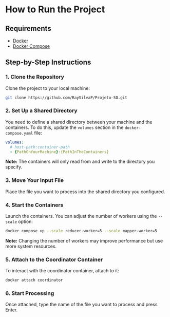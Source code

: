 # How to Run the Project

## Requirements

* [Docker](https://www.docker.com/)
* [Docker Compose](https://docs.docker.com/compose/)

## Step-by-Step Instructions

### 1. Clone the Repository

Clone the project to your local machine:

```bash
git clone https://github.com/RaySilvaP/Projeto-SO.git
```

### 2. Set Up a Shared Directory

You need to define a shared directory between your machine and the containers.
To do this, update the `volumes` section in the `docker-compose.yaml` file:

```yaml
volumes:
  # host-path:container-path
  - {PathOnYourMachine}:{PathInTheContainers}
```

**Note:** The containers will only read from and write to the directory you specify.

### 3. Move Your Input File

Place the file you want to process into the shared directory you configured.

### 4. Start the Containers

Launch the containers. You can adjust the number of workers using the `--scale` option:

```bash
docker compose up --scale reducer-worker=5 --scale mapper-worker=5
```

**Note:** Changing the number of workers may improve performance but use more system resources.

### 5. Attach to the Coordinator Container

To interact with the coordinator container, attach to it:

```bash
docker attach coordinator
```

### 6. Start Processing

Once attached, type the name of the file you want to process and press Enter.
